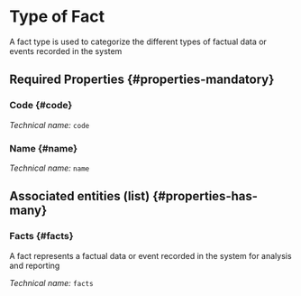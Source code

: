 # Type of Fact
<!--- THIS FILE IS GENERATED PLEASE DO NOT EDIT IT DIRECTLY --->

A fact type is used to categorize the different types of factual data or events recorded in the system

<OH code="factType"/>




## Required Properties {#properties-mandatory}
    
### Code {#code}



*Technical name:* ```code```
<PH code="factType:code"/>

### Name {#name}



*Technical name:* ```name```
<PH code="factType:name"/>

    





## Associated entities (list) {#properties-has-many}

### Facts {#facts}

A fact represents a factual data or event recorded in the system for analysis and reporting

*Technical name:* ```facts```
<PH code="factType:facts"/>




